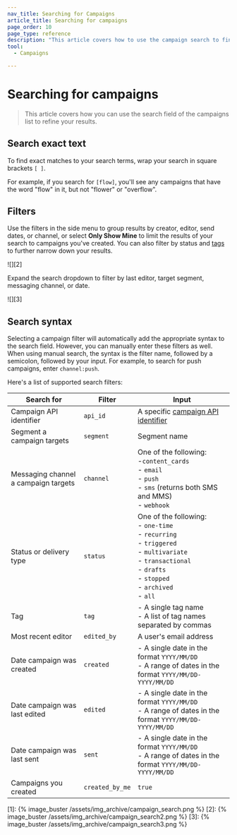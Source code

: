 ```yaml
---
nav_title: Searching for Campaigns
article_title: Searching for campaigns
page_order: 10
page_type: reference
description: "This article covers how to use the campaign search to find campaigns."
tool:
  - Campaigns

---
```


# Searching for campaigns

> This article covers how you can use the search field of the campaigns list to refine your results.

## Search exact text

To find exact matches to your search terms, wrap your search in square brackets `[ ]`.

For example, if you search for `[flow]`, you'll see any campaigns that have the word "flow" in it, but not "flower" or "overflow".

## Filters

Use the filters in the side menu to group results by creator, editor, send dates, or channel, or select **Only Show Mine** to limit the results of your search to campaigns you've created. You can also filter by status and [tags]({{site.baseurl}}/user_guide/administrative/app_settings/manage_app_group/tags/) to further narrow down your results.

![][2]

Expand the search dropdown to filter by last editor, target segment, messaging channel, or date.

![][3]

## Search syntax

Selecting a campaign filter will automatically add the appropriate syntax to the search field. However, you can manually enter these filters as well. When using manual search, the syntax is the filter name, followed by a semicolon, followed by your input. For example, to search for push campaigns, enter `channel:push`.

Here's a list of supported search filters:

| Search for | Filter | Input |
| --- | --- | --- |
| Campaign API identifier | `api_id` | A specific [campaign API identifier]({{site.baseurl}}/api/identifier_types#api-identifier-types) |
| Segment a campaign targets | `segment` | Segment name |
| Messaging channel a campaign targets | `channel` | One of the following: <br>-`content_cards` <br>- `email`<br>- `push`<br>- `sms` (returns both SMS and MMS)<br>- `webhook`
| Status or delivery type | `status` | One of the following: <br>- `one-time` <br>- `recurring` <br>- `triggered` <br>- `multivariate` <br>- `transactional` <br> - `drafts` <br> - `stopped` <br> - `archived` <br> - `all` |
| Tag | `tag` | - A single tag name <br>- A list of tag names separated by commas |
| Most recent editor | `edited_by` | A user's email address |
| Date campaign was created | `created` | - A single date in the format `YYYY/MM/DD`<br> - A range of dates in the format `YYYY/MM/DD-YYYY/MM/DD` |
| Date campaign was last edited | `edited` | - A single date in the format `YYYY/MM/DD`<br> - A range of dates in the format `YYYY/MM/DD-YYYY/MM/DD` |
| Date campaign was last sent | `sent` | - A single date in the format `YYYY/MM/DD`<br> - A range of dates in the format `YYYY/MM/DD-YYYY/MM/DD` |
| Campaigns you created | `created_by_me` | `true` |


[1]: {% image_buster /assets/img_archive/campaign_search.png %}
[2]: {% image_buster /assets/img_archive/campaign_search2.png %}
[3]: {% image_buster /assets/img_archive/campaign_search3.png %}

